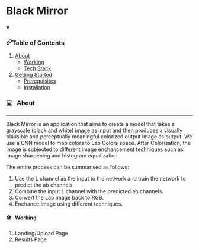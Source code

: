 # Black Mirror

<details open="open">
  <summary><h3 dir="auto"><a id="user-content-table-of-contents" class="anchor" aria-hidden="true" href="#table-of-contents"><svg class="octicon octicon-link" viewBox="0 0 16 16" version="1.1" width="16" height="16" aria-hidden="true"><path fill-rule="evenodd" d="M7.775 3.275a.75.75 0 001.06 1.06l1.25-1.25a2 2 0 112.83 2.83l-2.5 2.5a2 2 0 01-2.83 0 .75.75 0 00-1.06 1.06 3.5 3.5 0 004.95 0l2.5-2.5a3.5 3.5 0 00-4.95-4.95l-1.25 1.25zm-4.69 9.64a2 2 0 010-2.83l2.5-2.5a2 2 0 012.83 0 .75.75 0 001.06-1.06 3.5 3.5 0 00-4.95 0l-2.5 2.5a3.5 3.5 0 004.95 4.95l1.25-1.25a.75.75 0 00-1.06-1.06l-1.25 1.25a2 2 0 01-2.83 0z"></path></svg></a>Table of Contents</h3></summary>
  <ol dir="auto">
    <li><a href="#-About">About</a>
      <ul dir="auto">
        <li><a href="#-Working">Working</a></li>
        <li><a href="#-tech-stack">Tech Stack</a></li>
      </ul>
    </li>
    <li>
      <a href="#-getting-started">Getting Started</a>
      <ul dir="auto">
        <li><a href="#prerequisites">Prerequisites</a></li>
        <li><a href="#installation">Installation</a></li>
      </ul>
    </li>
  </ol>
</details>

### :computer: &nbsp; About
<hr />
Black Mirror is an application that aims to create a model that takes a grayscale (black and white) image as input and then produces a visually plausible and perceptually meaningful colorized output image as output. We use a CNN model to map colors to Lab Colors space. 
After Colorisation, the image is subjected to different image enchancement techniques such as image sharpening and histogram equalization. 

The entire process can be summarised as follows:
1. Use the L channel as the input to the network and train the network to predict the ab channels.
2. Combine the input L channel with the predicted ab channels.
3. Convert the Lab image back to RGB.
4. Enchance Image using different techniques. 
   
#### :hammer_and_wrench: &nbsp; Working

1. Landing/Upload Page
2. Results Page



  
